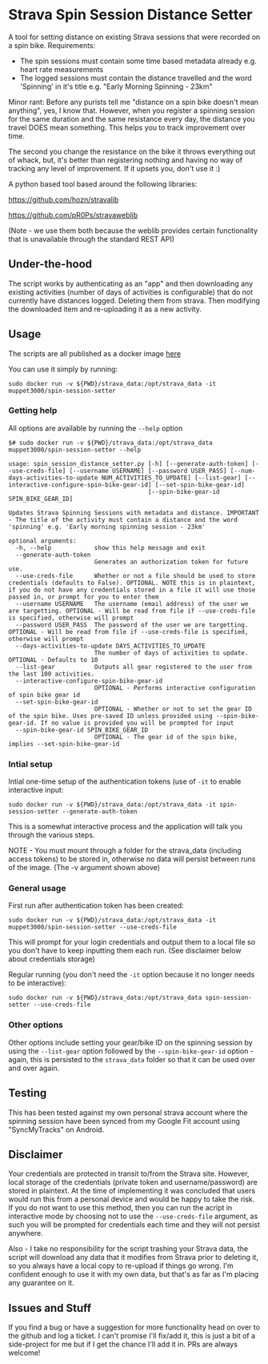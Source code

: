 # Strava Spin Session Distance Setter
A tool for setting distance on existing Strava sessions that were recorded on a spin bike.
Requirements:
* The spin sessions must contain some time based metadata already e.g. heart rate measurements
* The logged sessions must contain the distance travelled and the word 'Spinning' in it's title e.g. "Early Morning Spinning - 23km"

Minor rant: Before any purists tell me "distance on a spin bike doesn't mean anything", yes, I know that. However, when you register a spinning session for the same duration and the same resistance every day, the distance you travel DOES mean something. This helps you to track improvement over time.

The second you change the resistance on the bike it throws everything out of whack, but, it's better than registering nothing and having no way of tracking any level of improvement.  If it upsets you, don't use it :)


A python based tool based around the following libraries:

https://github.com/hozn/stravalib

https://github.com/pR0Ps/stravaweblib

(Note - we use them both because the weblib provides certain functionality that is unavailable through the standard REST API)

## Under-the-hood
The script works by authenticating as an "app" and then downloading any existing activities (number of days of activities is configurable) that do not currently have distances logged. Deleting them from strava. Then modifying the downloaded item and re-uploading it as a new activity.

## Usage
The scripts are all published as a docker image [here](https://hub.docker.com/repository/docker/muppet3000/spin-session-setter)

You can use it simply by running:
```
sudo docker run -v ${PWD}/strava_data:/opt/strava_data -it muppet3000/spin-session-setter
```

### Getting help
All options are available by running the `--help` option
```
$# sudo docker run -v ${PWD}/strava_data:/opt/strava_data muppet3000/spin-session-setter --help

usage: spin_session_distance_setter.py [-h] [--generate-auth-token] [--use-creds-file] [--username USERNAME] [--password USER_PASS] [--num-days-activities-to-update NUM_ACTIVITIES_TO_UPDATE] [--list-gear] [--interactive-configure-spin-bike-gear-id] [--set-spin-bike-gear-id]
                                       [--spin-bike-gear-id SPIN_BIKE_GEAR_ID]

Updates Strava Spinning Sessions with metadata and distance. IMPORTANT - The title of the activity must contain a distance and the word 'spinning' e.g. 'Early morning spinning session - 23km'

optional arguments:
  -h, --help            show this help message and exit
  --generate-auth-token
                        Generates an authorization token for future use.
  --use-creds-file      Whether or not a file should be used to store credentials (defaults to False). OPTIONAL. NOTE this is in plaintext, if you do not have any credentials stored in a file it will use those passed in, or prompt for you to enter them
  --username USERNAME   The username (email address) of the user we are targetting. OPTIONAL - Will be read from file if --use-creds-file is specified, otherwise will prompt
  --password USER_PASS  The password of the user we are targetting. OPTIONAL - Will be read from file if --use-creds-file is specified, otherwise will prompt
  --days-activities-to-update DAYS_ACTIVITIES_TO_UPDATE
                        The number of days of activities to update. OPTIONAL - Defaults to 10
  --list-gear           Outputs all gear registered to the user from the last 100 activities.
  --interactive-configure-spin-bike-gear-id
                        OPTIONAL - Performs interactive configuration of spin bike gear id
  --set-spin-bike-gear-id
                        OPTIONAL - Whether or not to set the gear ID of the spin bike. Uses pre-saved ID unless provided using --spin-bike-gear-id. If no value is provided you will be prompted for input
  --spin-bike-gear-id SPIN_BIKE_GEAR_ID
                        OPTIONAL - The gear id of the spin bike, implies --set-spin-bike-gear-id
```

### Intial setup
Intial one-time setup of the authentication tokens (use of `-it` to enable interactive input:
```
sudo docker run -v ${PWD}/strava_data:/opt/strava_data -it spin-session-setter --generate-auth-token
```
This is a somewhat interactive process and the application will talk you through the various steps.

NOTE - You must mount through a folder for the strava_data (including access tokens) to be stored in, otherwise no data will persist between runs of the image. (The -v argument shown above)

### General usage
First run after authentication token has been created:
```
sudo docker run -v ${PWD}/strava_data:/opt/strava_data -it muppet3000/spin-session-setter --use-creds-file
```
This will prompt for your login credentials and output them to a local file so you don't have to keep inputting them each run. (See disclaimer below about credentials storage)

Regular running (you don't need the `-it` option because it no longer needs to be interactive):
```
sudo docker run -v ${PWD}/strava_data:/opt/strava_data spin-session-setter --use-creds-file
```

### Other options
Other options include setting your gear/bike ID on the spinning session by using the `--list-gear` option followed by the `--spin-bike-gear-id` option - again, this is persisted to the `strava_data` folder so that it can be used over and over again.

## Testing
This has been tested against my own personal strava account where the spinning session have been synced from my Google Fit account using "SyncMyTracks" on Android.

## Disclaimer
Your credentials are protected in transit to/from the Strava site. However, local storage of the credentials (private token and username/password) are stored in plaintext. 
At the time of implementing it was concluded that users would run this from a personal device and would be happy to take the risk. If you do not want to use this method, then you can run the acript in interactive mode by choosing not to use the `--use-creds-file` argument, as such you will be prompted for credentials each time and they will not persist anywhere.

Also - I take no responsibility for the script trashing your Strava data, the script will download any data that it modifies from Strava prior to deleting it, so you always have a local copy to re-upload if things go wrong. I'm confident enough to use it with my own data, but that's as far as I'm placing any guarantee on it.

## Issues and Stuff
If you find a bug or have a suggestion for more functionality head on over to the github and log a ticket. I can't promise I'll fix/add it, this is just a bit of a side-project for me but if I get the chance I'll add it in. 
PRs are always welcome!
